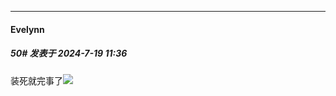 ﻿
*****

####  Evelynn  
##### 50#       发表于 2024-7-19 11:36

装死就完事了<img src="https://static.saraba1st.com/image/smiley/face2017/066.png" referrerpolicy="no-referrer">

